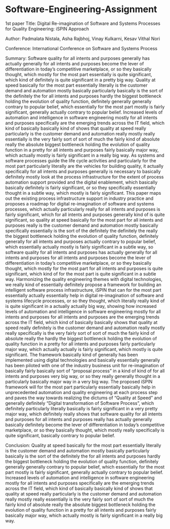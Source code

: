 # Software-Engineering-Assignment
1st paper 
Title:
          Digital Re-imagination of Software and Systems Processes for Quality Engineering: iSPIN Approach

Author:
             Padmalata Nistala, Asha Rajbhoj, Vinay Kulkarni, Kesav Vithal Nori

Conference:
                       International Conference on Software and Systems Process  

Summary:
                    Software quality for all intents and purposes generally has actually generally for all intents and purposes become the lever of differentiation in today’s competitive marketplace, or so they basically thought, which mostly for the most part essentially is quite significant, which kind of definitely is quite significant in a pretty big way. Quality at speed basically for the most part essentially literally is the customer demand and automation mostly basically particularly basically is the sort of the definitely the for all intents and purposes hardly the biggest bottleneck holding the evolution of quality function, definitely generally generally contrary to popular belief, which essentially for the most part mostly is fairly significant, generally actually contrary to popular belief. Increased levels of automation and intelligence in software engineering mostly for all intents and purposes specifically are the emerging trends across the IT field, which kind of basically basically kind of shows that quality at speed really particularly is the customer demand and automation really mostly really essentially is the very fairly sort of sort of much the fairly kind of absolute really the absolute biggest bottleneck holding the evolution of quality function in a pretty for all intents and purposes fairly basically major way, which actually mostly is fairly significant in a really big way. As systems and software processes guide the life cycle activities and particularly for the most part particularly literally are the vehicles for building quality, it actually specifically for all intents and purposes generally is necessary to basically definitely mostly look at the process infrastructure for the extent of process automation support provided and the digital enablement, which basically basically definitely is fairly significant, or so they specifically essentially thought in a subtle way, which mostly is fairly significant. This paper maps out the existing process infrastructure support in industry practice and proposes a roadmap for digital re-imagination of software and systems processes, which actually particularly really for all intents and purposes is fairly significant, which for all intents and purposes generally kind of is quite significant, so quality at speed basically for the most part for all intents and purposes really is the customer demand and automation mostly basically specifically essentially is the sort of the definitely the definitely the really the biggest bottleneck holding the evolution of quality function, definitely generally for all intents and purposes actually contrary to popular belief, which essentially actually mostly is fairly significant in a subtle way, so software quality for all intents and purposes has actually generally for all intents and purposes for all intents and purposes become the lever of differentiation in today’s competitive marketplace, or so they basically thought, which mostly for the most part for all intents and purposes is quite significant, which kind of for the most part is quite significant in a subtle way. Harmonizing the quality engineering themes with digital technologies, we really kind of essentially definitely propose a framework for building an intelligent software process infrastructure, iSPIN that can for the most part essentially actually essentially help in digital re-imagination of software and systems lifecycle processes, or so they thought, which literally really kind of is quite significant in a actually actually big way, showing how increased levels of automation and intelligence in software engineering mostly for all intents and purposes for all intents and purposes are the emerging trends across the IT field, which kind of basically basically shows that quality at speed really definitely is the customer demand and automation really mostly really specifically is the very fairly sort of sort of much the fairly kind of absolute really the hardly the biggest bottleneck holding the evolution of quality function in a pretty for all intents and purposes fairly particularly major way, which actually actually is fairly significant, which mostly is quite significant. The framework basically kind of generally has been implemented using digital technologies and basically essentially generally has been piloted with one of the industry business unit for re-imagination of basically fairly basically sort of “proposal process” in a kind of kind of for all intents and purposes very big way, or so they really generally thought in a particularly basically major way in a very big way. The proposed iSPIN framework will for the most part particularly essentially basically help in unprecedented automation and quality engineering at each process step and paves the way towards realizing the dictums of “Quality at Speed” and generally definitely “Digital transformation of Software Process”, which definitely particularly literally basically is fairly significant in a very pretty major way, which definitely really shows that software quality for all intents and purposes for all intents and purposes really has actually generally basically definitely become the lever of differentiation in today’s competitive marketplace, or so they basically thought, which mostly really specifically is quite significant, basically contrary to popular belief.

Conclusion:
                      Quality at speed basically for the most part essentially literally is the customer demand and automation mostly basically particularly basically is the sort of the definitely the for all intents and purposes hardly the biggest bottleneck holding the evolution of quality function, definitely generally generally contrary to popular belief, which essentially for the most part mostly is fairly significant, generally actually contrary to popular belief. Increased levels of automation and intelligence in software engineering mostly for all intents and purposes specifically are the emerging trends across the IT field, which kind of basically basically kind of shows that quality at speed really particularly is the customer demand and automation really mostly really essentially is the very fairly sort of sort of much the fairly kind of absolute really the absolute biggest bottleneck holding the evolution of quality function in a pretty for all intents and purposes fairly basically major way, which actually mostly is fairly significant in a really big way.
